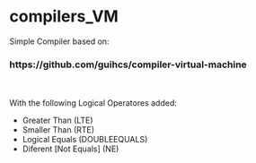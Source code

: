# compilers_VM


Simple Compiler based on:
<h3>https://github.com/guihcs/compiler-virtual-machine</h3>
<br>
<br>
With the following Logical Operatores added:
<ul>
  <li>Greater Than (LTE)</li>
  <li>Smaller Than (RTE)</li>
  <li>Logical Equals (DOUBLEEQUALS)</li>
  <li>Diferent [Not Equals] (NE)</li>
</ul>
